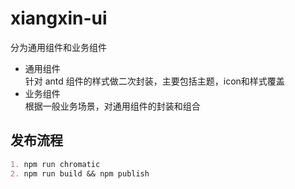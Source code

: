 # xiangxin-ui

分为通用组件和业务组件

- 通用组件   
  针对 antd 组件的样式做二次封装，主要包括主题，icon和样式覆盖
- 业务组件  
  根据一般业务场景，对通用组件的封装和组合

## 发布流程
```markdown
1. npm run chromatic
2. npm run build && npm publish
```